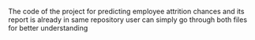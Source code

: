 The code of the project for predicting employee attrition chances and its report is already in same repository 
user can simply go through both files for better understanding
